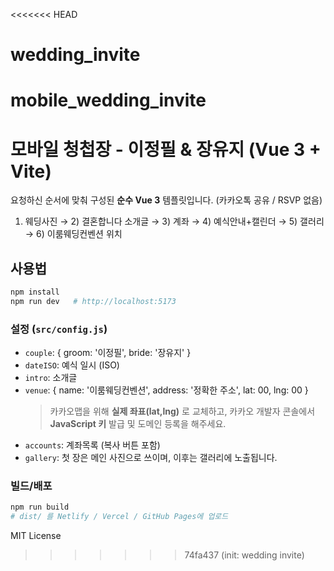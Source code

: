 <<<<<<< HEAD
# wedding_invite
mobile_wedding_invite
=======
# 모바일 청첩장 - 이정필 & 장유지 (Vue 3 + Vite)

요청하신 순서에 맞춰 구성된 **순수 Vue 3** 템플릿입니다. (카카오톡 공유 / RSVP 없음)
1) 웨딩사진 → 2) 결혼합니다 소개글 → 3) 계좌 → 4) 예식안내+캘린더 → 5) 갤러리 → 6) 이룸웨딩컨벤션 위치

## 사용법
```bash
npm install
npm run dev   # http://localhost:5173
```

### 설정 (`src/config.js`)
- `couple`: { groom: '이정필', bride: '장유지' }
- `dateISO`: 예식 일시 (ISO)
- `intro`: 소개글
- `venue`: { name: '이룸웨딩컨벤션', address: '정확한 주소', lat: 00, lng: 00 }
  > 카카오맵을 위해 **실제 좌표(lat,lng)** 로 교체하고, 카카오 개발자 콘솔에서 **JavaScript 키** 발급 및 도메인 등록을 해주세요.
- `accounts`: 계좌목록 (복사 버튼 포함)
- `gallery`: 첫 장은 메인 사진으로 쓰이며, 이후는 갤러리에 노출됩니다.

### 빌드/배포
```bash
npm run build
# dist/ 를 Netlify / Vercel / GitHub Pages에 업로드
```

MIT License
>>>>>>> 74fa437 (init: wedding invite)
